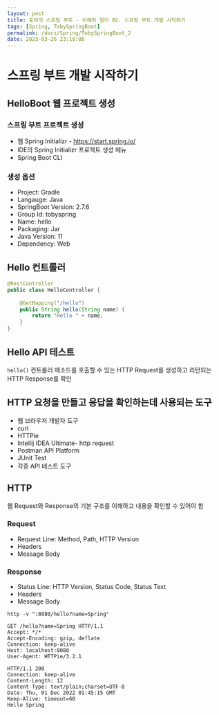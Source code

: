 ```yaml
---
layout: post
title: 토비의 스프링 부트 - 이해와 원리 02. 스프링 부트 개발 시작하기
tags: [Spring, TobySpringBoot]
permalink: /docs/Spring/TobySpringBoot_2
date: 2023-03-26 23:18:00
---
```

# 스프링 부트 개발 시작하기
## HelloBoot 웹 프로젝트 생성
### 스프링 부트 프로젝트 생성
- 웹 Spring Initializr - https://start.spring.io/
- IDE의 Spring Initializr 프로젝트 생성 메뉴
- Spring Boot CLI
### 생성 옵션
- Project: Gradle
- Langauge: Java
- SpringBoot Version: 2.7.6
- Group Id: tobyspring
- Name: hello
- Packaging: Jar
- Java Version: 11
- Dependency: Web
## Hello 컨트롤러
```java
@RestController
public class HelloController {
  
    @GetMapping("/hello")
    public String hello(String name) {
        return "Hello " + name;
    }
}
```
## Hello API 테스트
`hello()` 컨트롤러 메소드를 호출할 수 있는 HTTP Request를 생성하고 리턴되는 HTTP Response를 확인
## HTTP 요청을 만들고 응답을 확인하는데 사용되는 도구
- 웹 브라우저 개발자 도구
- curl
- HTTPie
- Intellij IDEA Ultimate- http request
- Postman API Platform
- JUnit Test
- 각종 API 테스트 도구
## HTTP
웹 Request와 Response의 기본 구조를 이해하고 내용을 확인할 수 있어야 함
### Request
- Request Line: Method, Path, HTTP Version
- Headers
- Message Body
### Response
- Status Line: HTTP Version, Status Code, Status Text
- Headers
- Message Body

```
http -v ":8080/hello?name=Spring"
```
```
GET /hello?name=Spring HTTP/1.1
Accept: */*
Accept-Encoding: gzip, deflate
Connection: keep-alive
Host: localhost:8080
User-Agent: HTTPie/3.2.1

HTTP/1.1 200
Connection: keep-alive
Content-Length: 12
Content-Type: text/plain;charset=UTF-8
Date: Thu, 01 Dec 2022 01:45:15 GMT
Keep-Alive: timeout=60
Hello Spring
```
